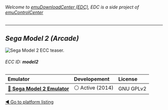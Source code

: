 ###### Welcome to [emuDownloadCenter (EDC)](https://github.com/PhoenixInteractiveNL/emuDownloadCenter/wiki/), EDC is a side project of [emuControlCenter](https://github.com/PhoenixInteractiveNL/emuControlCenter/wiki/)
***
## _Sega Model 2 (Arcade)_
![](https://raw.githubusercontent.com/wiki/PhoenixInteractiveNL/emuDownloadCenter/images_platform/ecc_model2_teaser.png "Sega Model 2 ECC teaser.")
###### ECC ID: **model2**

| Emulator   | Developement        | License     |
|:-----------|:--------------------|:------------|
| [:file_folder: **Sega Model 2 Emulator**](https://github.com/PhoenixInteractiveNL/emuDownloadCenter/wiki/Emulator-m2emulator#menu) | :white_circle: Active (2014) | GNU GPLv2 |

[:arrow_backward: Go to platform listing](https://github.com/PhoenixInteractiveNL/emuDownloadCenter/wiki/EDC-Platform-List)
